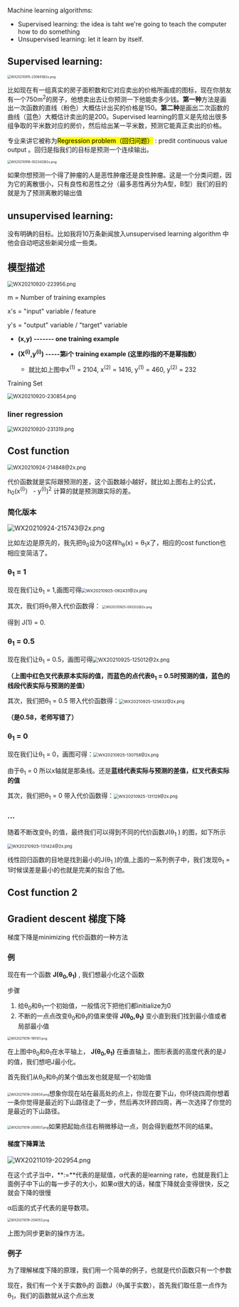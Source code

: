   Machine learning algorithms:

- Supervised learning: the idea is taht we're going to teach the computer how to do something
- Unsupervised learning: let it learn by itself.

 ## Supervised learning:

<img src="https://i.loli.net/2021/09/15/zMhscS4pYb5No1k.png" alt="WX20210915-230641@2x.png" style="zoom:50%;" />

比如现在有一组真实的房子面积数和它对应卖出的价格所画成的图标，现在你朋友有一个750m<sup>2</sup>的房子，他想卖出去让你预测一下他能卖多少钱。**第一种**方法是画出一次函数的直线（粉色）大概估计出买的价格是150。**第二种**是画出二次函数的曲线（蓝色）大概估计卖出的是200。Supervised learning的意义是先给出很多组争取的平米数对应的房价，然后给出某一平米数，预测它能真正卖出的价格。

专业来讲它被称为<mark>Regression problem（回归问题）</mark> : predit continuous value output 。回归是指我们的目标是预测一个连续输出。

<img src="https://i.loli.net/2021/09/16/pwCyWrxm4XJUZYj.png" alt="WX20210916-002342@2x.png" style="zoom:50%;" />

如果你想预测一个得了肿瘤的人是恶性肿瘤还是良性肿瘤。这是一个分类问题，因为它的离散很小，只有良性和恶性之分（最多恶性再分为A型，B型）我们的目的就是为了预测离散的输出值

## unsupervised learning:

没有明确的目标。比如我将10万条新闻放入unsupervised learning algorithm 中他会自动吧这些新闻分成一些类。    

## 模型描述

<img src="https://i.loli.net/2021/09/20/SEqAyMLjmahu9cD.png" alt="WX20210920-223956.png" style="zoom:80%;" />

m = Number of training examples

x's = "input" variable / feature

y's = "output" variable / "target" variable

* **(x,y) ------- one training example**

* **(X<sup>(i)</sup>,y<sup>(i)</sup>) -----第i个 training example (这里的i指的不是幂指数）**
  * 就比如上图中x<sup>(1)</sup> = 2104, x<sup>(2)</sup> = 1416, y<sup>(1)</sup> = 460, y<sup>(2)</sup> = 232

Training Set  

<img src="https://i.loli.net/2021/09/20/Tv8bV46KJXYrSjc.png" alt="WX20210920-230854.png" style="zoom:80%;" />

  ### liner regression

<img src="https://i.loli.net/2021/09/20/QT7AxHZX52Yvmfy.png" alt="WX20210920-231319.png" style="zoom:80%;" />

## Cost function

 <img src="https://i.loli.net/2021/09/24/RUkdhsEMetpKjiS.png" alt="WX20210924-214848@2x.png" style="zoom:80%;" />

代价函数就是实际跟预测的差，这个函数越小越好，就比如上图右上的公式，h<sub>0</sub>(x<sup>(i)</sup>） - y<sup>(i)</sup>)<sup>2</sup> 计算的就是预测跟实际的差。	

### 简化版本

![WX20210924-215743@2x.png](https://i.loli.net/2021/09/24/xXFjG1OYR89PvZp.png)

比如左边是原先的，我先把θ<sub>0</sub>设为0这样h<sub>θ</sub>(x) = θ<sub>1</sub>x了，相应的cost function也相应变简洁了。 



### θ<sub>1</sub> = 1

现在我们让θ<sub>1</sub> = 1,画图可得<img src="https://i.loli.net/2021/09/25/mlPkY3qHudiGKTF.png" alt="WX20210925-092431@2x.png" style="zoom:67%;" />

其次，我们将θ<sub>1</sub>带入代价函数得： <img src="https://i.loli.net/2021/09/25/3eynGWz1Hgi4Npj.png" alt="WX20210925-093202@2x.png" style="zoom:50%;" />

得到 J(1) = 0.

### θ<sub>1</sub> = 0.5

现在我们让θ<sub>1</sub> = 0.5，画图可得<img src="https://i.loli.net/2021/09/25/ky8AO7CVSnvajQi.png" alt="WX20210925-125012@2x.png" style="zoom:80%;" />

**（上图中红色叉代表原本实际的值，而蓝色的点代表θ<sub>1</sub> = 0.5时预测的值，蓝色的线段代表实际与预测的差值）**

其次，我们把θ<sub>1</sub> = 0.5 带入代价函数得：<img src="https://i.loli.net/2021/09/25/I72g5R1T8FLfokV.png" alt="WX20210925-125632@2x.png" style="zoom:67%;" />

**（是0.58，老师写错了）**

### θ<sub>1</sub> = 0

 现在我们让θ<sub>1</sub> = 0，画图可得：<img src="https://i.loli.net/2021/09/25/txi2qHgfK18dSCZ.png" alt="WX20210925-130758@2x.png" style="zoom:67%;" />

由于θ<sub>1</sub> = 0 所以x轴就是那条线。还是**蓝线代表实际与预测的差值，红叉代表实际的值**

其次，我们把θ<sub>1</sub> = 0 带入代价函数得：<img src="https://i.loli.net/2021/09/25/FTNw4dH6zgluOo1.png" alt="WX20210925-131129@2x.png" style="zoom:67%;" />

### ...

随着不断改变θ<sub>1</sub> 的值，最终我们可以得到不同的代价函数J(θ<sub>1</sub> ) 的图，如下所示

<img src="https://i.loli.net/2021/09/25/2Zbv4iEXB7pNPOL.png" alt="WX20210925-131424@2x.png" style="zoom:67%;" />

 



线性回归函数的目地是找到最小的J(θ<sub>1</sub> )的值,上面的一系列例子中，我们发现θ<sub>1</sub>  = 1时候误差是最小的也就是完美的拟合了他。



## Cost function 2

## Gradient descent 梯度下降

梯度下降是minimizing 代价函数的一种方法  

### 例

现在有一个函数  **J(θ<sub>0</sub>,θ<sub>1</sub>)** , 我们想最小化这个函数

步骤

1. 给θ<sub>0</sub>和θ<sub>1</sub>一个初始值，一般情况下把他们都initialize为0
2. 不断的一点点改变θ<sub>0</sub>和θ<sub>1</sub>的值来使得  **J(θ<sub>0</sub>,θ<sub>1</sub>)** 变小直到我们找到最小值或者局部最小值

<img src="https://i.loli.net/2021/10/19/sAtyp9l3LrRgTKI.png" alt="WX20211019-195101.png" style="zoom:50%;" />

在上图中θ<sub>0</sub>和θ<sub>1</sub>在水平轴上， **J(θ<sub>0</sub>,θ<sub>1</sub>)**  在垂直轴上，图形表面的高度代表的是J的值，我们想吧J最小化。

首先我们从θ<sub>0</sub>和θ<sub>1</sub>的某个值出发也就是赋一个初始值

<img src="https://i.loli.net/2021/10/19/RqE8XLls1C7uTPS.png" alt="WX20211019-200634.png" style="zoom:50%;" />想象你现在站在最高处的点上，你现在要下山，你环绕四周你想着一条你觉得是最近的下山路径走了一步，然后再次环顾四周，再一次选择了你觉的是最近的下山路径。

<img src="https://i.loli.net/2021/10/19/C1FBkafRVHYP7bN.png" alt="WX20211019-200937.png" style="zoom:50%;" />如果把起始点往右稍微移动一点，则会得到截然不同的结果。



#### 梯度下降算法

![WX20211019-202954.png](https://i.loli.net/2021/10/19/MEZdGnamSKv9PHC.png)

在这个式子当中，**:=**代表的是赋值，α代表的是learning rate，也就是我们上面例子中下山的每一步子的大小，如果α很大的话，梯度下降就会变得很快，反之就会下降的很慢

α后面的式子代表的是导数项。

<img src="https://i.loli.net/2021/10/19/HEB19XpGTlLbvMZ.png" alt="WX20211019-204053.png" style="zoom:50%;" />

上图为同步更新的操作方法。

### 例子

为了理解梯度下降的原理，我们用一个简单的例子，也就是代价函数只有一个参数

现在，我们有一个关于实数θ<sub>1</sub>的 函数J（θ<sub>1</sub>属于实数），首先我们取任意一点作为θ<sub>1</sub>，我们的函数就从这个点出发

 





















